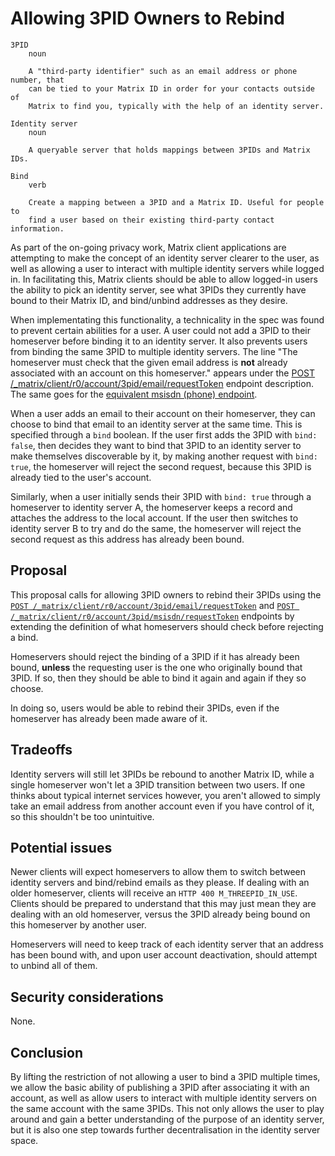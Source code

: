 # Allowing 3PID Owners to Rebind

```
3PID
    noun

    A "third-party identifier" such as an email address or phone number, that
    can be tied to your Matrix ID in order for your contacts outside of
    Matrix to find you, typically with the help of an identity server.

Identity server
    noun

    A queryable server that holds mappings between 3PIDs and Matrix IDs.

Bind
    verb

    Create a mapping between a 3PID and a Matrix ID. Useful for people to
    find a user based on their existing third-party contact information.
```

As part of the on-going privacy work, Matrix client applications are
attempting to make the concept of an identity server clearer to the user, as
well as allowing a user to interact with multiple identity servers while
logged in. In facilitating this, Matrix clients should be able to allow
logged-in users the ability to pick an identity server, see what 3PIDs they
currently have bound to their Matrix ID, and bind/unbind addresses as they
desire.

When implementating this functionality, a technicality in the spec was found
to prevent certain abilities for a user. A user could not add a 3PID to their
homeserver before binding it to an identity server. It also prevents users
from binding the same 3PID to multiple identity servers. The line "The
homeserver must check that the given email address is **not** already
associated with an account on this homeserver." appears under the [POST
/_matrix/client/r0/account/3pid/email/requestToken](https://matrix.org/docs/spec/client_server/r0.5.0#post-matrix-client-r0-account-3pid-email-requesttoken)
endpoint description. The same goes for the [equivalent msisdn (phone)
endpoint](https://matrix.org/docs/spec/client_server/r0.5.0#post-matrix-client-r0-account-3pid-msisdn-requesttoken).

When a user adds an email to their account on their homeserver, they can
choose to bind that email to an identity server at the same time. This is
specified through a `bind` boolean. If the user first adds the 3PID with
`bind: false`, then decides they want to bind that 3PID to an identity server
to make themselves discoverable by it, by making another request with `bind:
true`, the homeserver will reject the second request, because this 3PID is
already tied to the user's account.

Similarly, when a user initially sends their 3PID with `bind: true` through a
homeserver to identity server A, the homeserver keeps a record and attaches
the address to the local account. If the user then switches to identity
server B to try and do the same, the homeserver will reject the second
request as this address has already been bound.

## Proposal

This proposal calls for allowing 3PID owners to rebind their 3PIDs using the
[`POST
/_matrix/client/r0/account/3pid/email/requestToken`](https://matrix.org/docs/spec/client_server/r0.5.0#post-matrix-client-r0-account-3pid-email-requesttoken)
and [`POST
/_matrix/client/r0/account/3pid/msisdn/requestToken`](https://matrix.org/docs/spec/client_server/r0.5.0#post-matrix-client-r0-account-3pid-msisdn-requesttoken)
endpoints by extending the definition of what homeservers should check before
rejecting a bind.

Homeservers should reject the binding of a 3PID if it has already been bound,
**unless** the requesting user is the one who originally bound that 3PID. If
so, then they should be able to bind it again and again if they so choose.

In doing so, users would be able to rebind their 3PIDs, even if the
homeserver has already been made aware of it.

## Tradeoffs

Identity servers will still let 3PIDs be rebound to another Matrix ID, while
a single homeserver won't let a 3PID transition between two users. If one
thinks about typical internet services however, you aren't allowed to simply
take an email address from another account even if you have control of it, so
this shouldn't be too unintuitive.

## Potential issues

Newer clients will expect homeservers to allow them to switch between
identity servers and bind/rebind emails as they please. If dealing with an
older homeserver, clients will receive an `HTTP 400 M_THREEPID_IN_USE`.
Clients should be prepared to understand that this may just mean they are
dealing with an old homeserver, versus the 3PID already being bound on this
homeserver by another user.

Homeservers will need to keep track of each identity server that an address
has been bound with, and upon user account deactivation, should attempt to
unbind all of them.

## Security considerations

None.

## Conclusion

By lifting the restriction of not allowing a user to bind a 3PID multiple
times, we allow the basic ability of publishing a 3PID after associating it
with an account, as well as allow users to interact with multiple identity
servers on the same account with the same 3PIDs. This not only allows the
user to play around and gain a better understanding of the purpose of an
identity server, but it is also one step towards further decentralisation in
the identity server space.
